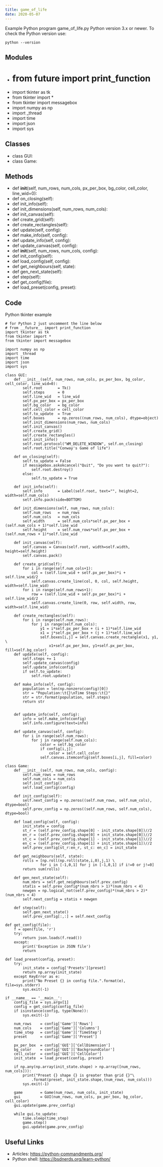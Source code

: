 ```yaml
---
title: game_of_life
date: 2020-05-07
---
```

Example Python program game_of_life.py
Python version 3.x or newer.
To check the Python version use:

    python --version

## Modules

* # from __future__ import print_function
* import tkinter as tk
* from tkinter import *
* from tkinter import messagebox
* import numpy as np
* import _thread
* import time
* import json
* import sys

## Classes

* class GUI:
* class Game:

## Methods

* 	def __init__(self, num_rows, num_cols, px_per_box, bg_color, cell_color, line_wid=0):
* 	def on_closing(self):
* 	def init_info(self):
* 	def init_dimensions(self, num_rows, num_cols):
* 	def init_canvas(self):
* 	def create_grid(self):
* 	def create_rectangles(self):
* 	def update(self, config):
* 	def make_info(self, config):
* 	def update_info(self, config):
* 	def update_canvas(self, config):
* 	def __init__(self, num_rows, num_cols, config):
* 	def init_config(self):
* 	def load_config(self, config):
* 	def get_neighbours(self, state):
* 	def gen_next_state(self):
* 	def step(self):
* def get_config(file):
* def load_preset(config, preset):

## Code

Python tkinter example

    # for Python 2 just uncomment the line below
    # from __future__ import print_function
    import tkinter as tk
    from tkinter import *
    from tkinter import messagebox
    
    import numpy as np
    import _thread
    import time
    import json
    import sys
    
    class GUI:
    	def __init__(self, num_rows, num_cols, px_per_box, bg_color, cell_color, line_wid=0):
    		self.root 		= Tk()
    		self.steps 		= 0
    		self.line_wid   = line_wid
    		self.px_per_box = px_per_box
    		self.bg_color 	= bg_color
    		self.cell_color = cell_color
    		self.to_update	= True
    		self.boxes 		= np.zeros((num_rows, num_cols), dtype=object)
    		self.init_dimensions(num_rows, num_cols)
    		self.init_canvas()
    		self.create_grid()
    		self.create_rectangles()
    		self.init_info()
    		self.root.protocol("WM_DELETE_WINDOW", self.on_closing)
    		self.root.title("Conway's Game of life")
    
    	def on_closing(self):
    		self.to_update = False
    		if messagebox.askokcancel("Quit", "Do you want to quit?"):
    			self.root.destroy()
    		else:
    			self.to_update = True
    
    	def init_info(self):
    		self.info		= Label(self.root, text="", height=2, width=self.num_cols)
    		self.info.pack(side=BOTTOM)
    
    	def init_dimensions(self, num_rows, num_cols):
    		self.num_rows   = num_rows
    		self.num_cols   = num_cols
    		self.width      = self.num_cols*self.px_per_box + (self.num_cols + 1)*self.line_wid
    		self.height     = self.num_rows*self.px_per_box + (self.num_rows + 1)*self.line_wid
    
    	def init_canvas(self):
    		self.canvas = Canvas(self.root, width=self.width, height=self.height)
    		self.canvas.pack()
    		
    	def create_grid(self):
    		for i in range(self.num_cols+1):
    			col = (self.line_wid + self.px_per_box)*i + self.line_wid/2
    			self.canvas.create_line(col, 0, col, self.height, width=self.line_wid)
    		for i in range(self.num_rows+1):
    			row = (self.line_wid + self.px_per_box)*i + self.line_wid/2
    			self.canvas.create_line(0, row, self.width, row, width=self.line_wid)
    
    	def create_rectangles(self):
    		for i in range(self.num_rows):
    			for j in range(self.num_cols):
    				y1 = i*self.px_per_box + (i + 1)*self.line_wid
    				x1 = j*self.px_per_box + (j + 1)*self.line_wid
    				self.boxes[i,j] = self.canvas.create_rectangle(x1, y1, \
    					x1+self.px_per_box, y1+self.px_per_box, fill=self.bg_color)
    	def update(self, config):
    		self.steps += 1
    		self.update_canvas(config)
    		self.update_info(config)
    		if self.to_update:
    			self.root.update()
    
    	def make_info(self, config):
    		population = len(np.nonzero(config)[0])
    		str = "Population:\t{}\nTime Steps:\t{}"
    		str = str.format(population, self.steps)
    		return str
    
    
    	def update_info(self, config):
    		info = self.make_info(config)
    		self.info.configure(text=info)
    
    	def update_canvas(self, config):
    		for i in range(self.num_rows):
    			for j in range(self.num_cols):
    				color = self.bg_color
    				if config[i,j]:
    					color = self.cell_color
    				self.canvas.itemconfig(self.boxes[i,j], fill=color)
    
    class Game:
    	def __init__(self, num_rows, num_cols, config):
    		self.num_rows = num_rows
    		self.num_cols = num_cols
    		self.init_config()
    		self.load_config(config)
    
    	def init_config(self):
    		self.next_config = np.zeros((self.num_rows, self.num_cols), dtype=bool)
    		self.prev_config = np.zeros((self.num_rows, self.num_cols), dtype=bool)
    
    	def load_config(self, config):
    		init_state = config
    		st_r = (self.prev_config.shape[0] - init_state.shape[0])//2
    		en_r = (self.prev_config.shape[0] + init_state.shape[0])//2
    		st_c = (self.prev_config.shape[1] - init_state.shape[1])//2
    		en_c = (self.prev_config.shape[1] + init_state.shape[1])//2
    		self.prev_config[st_r:en_r, st_c: en_c] = init_state
    
    	def get_neighbours(self, state):
    		rolls = [np.roll(np.roll(state,i,0),j,1) \
    				for i in [-1,0,1] for j in [-1,0,1] if i!=0 or j!=0]
    		return sum(rolls)
    
    	def gen_next_state(self):
    		num_nbrs = self.get_neighbours(self.prev_config)
    		statis = self.prev_config*(num_nbrs > 1)*(num_nbrs < 4)
    		newgen = np.logical_not(self.prev_config)*(num_nbrs > 2)*(num_nbrs < 4)
    		self.next_config = statis + newgen
    
    	def step(self):
    		self.gen_next_state()
    		self.prev_config[:,:] = self.next_config
    
    def get_config(file):
    	f = open(file, 'r')
    	try:
    		return json.loads(f.read())
    	except:
    		print('Exception in JSON file')
    		return
    
    def load_preset(config, preset):
    	try:
    		init_state = config['Presets'][preset]
    		return np.array(init_state)
    	except KeyError as e:
    		print("No Preset {} in config file.".format(e), file=sys.stderr)
    		sys.exit(-1)
    
    if __name__ == '__main__':
    	config_file = sys.argv[1]
    	config = get_config(config_file)
    	if isinstance(config, type(None)):
    		sys.exit(-1)
    
    	num_rows 	= config['Game']['Rows']
    	num_cols 	= config['Game']['Columns']
    	time_step	= config['Game']['TimeStep']
    	preset		= config['Game']['Preset']
    
    	px_per_box 	= config['GUI']['CellDimension']
    	bg_color 	= config['GUI']['BackgroundColor']
    	cell_color	= config['GUI']['CellColor']
    	init_state 	= load_preset(config, preset)
    
    	if np.any(np.array(init_state.shape) > np.array([num_rows, num_cols])):
    		print("Preset {} shape {} is greater than grid {}"\
    			.format(preset, init_state.shape,(num_rows, num_cols)))
    		sys.exit(-1)
    
    	game 		= Game(num_rows, num_cols, init_state)
    	gui 		= GUI(num_rows, num_cols, px_per_box, bg_color, cell_color)
    	gui.update(game.prev_config)
    	
    	while gui.to_update:
    		time.sleep(time_step)
    		game.step()
    		gui.update(game.prev_config)

## Useful Links

- Articles: https://python-commandments.org/
- Python shell: https://bsdnerds.org/learn-python/
